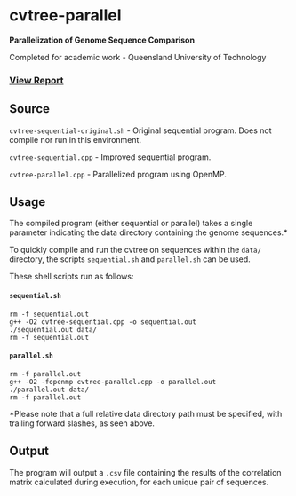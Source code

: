 # cvtree-parallel
**Parallelization of Genome Sequence Comparison**

Completed for academic work - Queensland University of Technology
### [View Report](https://www.dropbox.com/s/y1bq42ur35rym5n/9188100%20Report.pdf?dl=0)

## Source
`cvtree-sequential-original.sh` - Original sequential program. Does not compile nor run in this environment.

`cvtree-sequential.cpp` - Improved sequential program.

`cvtree-parallel.cpp` - Parallelized program using OpenMP.

## Usage

The compiled program (either sequential or parallel) takes a single parameter indicating the data directory containing the genome sequences.*

To quickly compile and run the cvtree on sequences within the `data/` directory, the scripts `sequential.sh` and `parallel.sh` can be used.

These shell scripts run as follows:

#### `sequential.sh`
```
rm -f sequential.out
g++ -O2 cvtree-sequential.cpp -o sequential.out
./sequential.out data/
rm -f sequential.out
```
#### `parallel.sh`
```
rm -f parallel.out
g++ -O2 -fopenmp cvtree-parallel.cpp -o parallel.out
./parallel.out data/
rm -f parallel.out
```

*Please note that a full relative data directory path must be specified, with trailing forward slashes, as seen above.

## Output

The program will output a `.csv` file containing the results of the correlation matrix calculated during execution, for each unique pair of sequences.
